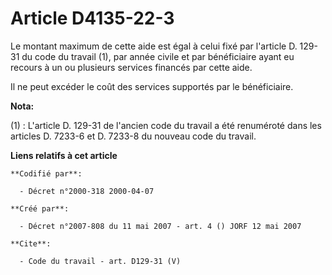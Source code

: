 # Article D4135-22-3

Le montant maximum de cette aide est égal à celui fixé par l'article D. 129-31 du code du travail (1), par année civile et
par bénéficiaire ayant eu recours à un ou plusieurs services financés par cette aide.

Il ne peut excéder le coût des services supportés par le bénéficiaire.

**Nota:**

(1) : L'article D. 129-31 de l'ancien code du travail a été renuméroté dans les articles D. 7233-6 et D. 7233-8 du nouveau
code du travail.

**Liens relatifs à cet article**

	**Codifié par**:

	  - Décret n°2000-318 2000-04-07

	**Créé par**:

	  - Décret n°2007-808 du 11 mai 2007 - art. 4 () JORF 12 mai 2007

	**Cite**:

	  - Code du travail - art. D129-31 (V)
